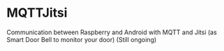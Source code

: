 # MQTTJitsi
Communication between Raspberry and Android with MQTT and Jitsi (as Smart Door Bell to monitor your door)
(Still ongoing)

